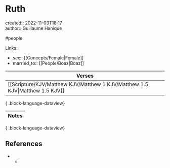 # Ruth

created:: 2022-11-03T18:17  
author:: Guillaume Hanique

#people

Links:

- sex:: [[Concepts/Female\|Female]]
- married_to:: [[People/Boaz\|Boaz]]

| Verses                                                                          |
| ------------------------------------------------------------------------------- |
| [[Scripture/KJV/Matthew KJV/Matthew 1 KJV/Matthew 1.5 KJV\|Matthew 1.5 KJV]] |

{ .block-language-dataview}

| Notes |
| ----- |

{ .block-language-dataview}

## References

- -
